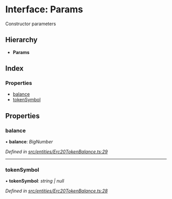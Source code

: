 # Interface: Params

Constructor parameters

## Hierarchy

- **Params**

## Index

### Properties

- [balance](_entities_erc20tokenbalance_.params.md#balance)
- [tokenSymbol](_entities_erc20tokenbalance_.params.md#tokensymbol)

## Properties

### balance

• **balance**: _BigNumber_

_Defined in [src/entities/Erc20TokenBalance.ts:29](https://github.com/PolymathNetwork/polymath-sdk/blob/a1cd5e3/src/entities/Erc20TokenBalance.ts#L29)_

---

### tokenSymbol

• **tokenSymbol**: _string | null_

_Defined in [src/entities/Erc20TokenBalance.ts:28](https://github.com/PolymathNetwork/polymath-sdk/blob/a1cd5e3/src/entities/Erc20TokenBalance.ts#L28)_
